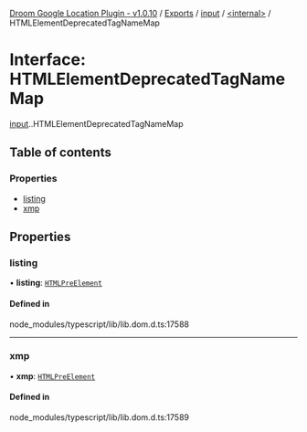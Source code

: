 [Droom Google Location Plugin - v1.0.10](../README.md) / [Exports](../modules.md) / [input](../modules/input.md) / [<internal\>](../modules/input._internal_.md) / HTMLElementDeprecatedTagNameMap

# Interface: HTMLElementDeprecatedTagNameMap

[input](../modules/input.md).[<internal>](../modules/input._internal_.md).HTMLElementDeprecatedTagNameMap

## Table of contents

### Properties

- [listing](input._internal_.HTMLElementDeprecatedTagNameMap.md#listing)
- [xmp](input._internal_.HTMLElementDeprecatedTagNameMap.md#xmp)

## Properties

### listing

• **listing**: [`HTMLPreElement`](../modules/input._internal_.md#htmlpreelement)

#### Defined in

node_modules/typescript/lib/lib.dom.d.ts:17588

___

### xmp

• **xmp**: [`HTMLPreElement`](../modules/input._internal_.md#htmlpreelement)

#### Defined in

node_modules/typescript/lib/lib.dom.d.ts:17589
